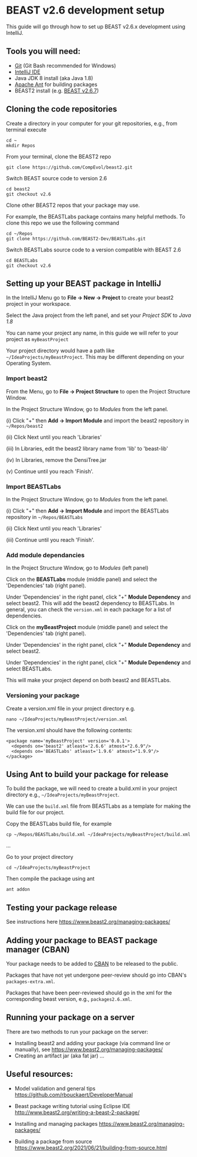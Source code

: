 # BEAST v2.6 development setup
This guide will go through how to set up BEAST v2.6.x development using IntelliJ.

## Tools you will need:
* [Git](https://git-scm.com/downloads) (Git Bash recommended for Windows)
* [IntelliJ IDE](https://www.jetbrains.com/idea/)
* Java JDK 8 install (aka Java 1.8) 
* [Apache Ant](https://ant.apache.org/manual/install.html) for building packages
* BEAST2 install (e.g. [BEAST v2.6.7](https://github.com/CompEvol/beast2/releases/tag/v2.6.7))

## Cloning the code repositories
Create a directory in your computer for your git repositories, e.g., from terminal execute
```
cd ~
mkdir Repos
```
From your terminal, clone the BEAST2 repo
```
git clone https://github.com/CompEvol/beast2.git
```
Switch BEAST source code to version 2.6
```
cd beast2
git checkout v2.6
```
Clone other BEAST2 repos that your package may use. 

For example, the BEASTLabs package contains many helpful methods. 
To clone this repo we use the following command
```
cd ~/Repos
git clone https://github.com/BEAST2-Dev/BEASTLabs.git
```
Switch BEASTLabs source code to a version compatible with BEAST 2.6
```
cd BEASTLabs
git checkout v2.6
```

## Setting up your BEAST package in IntelliJ
In the IntelliJ Menu go to **File -> New -> Project** to create your beast2 project in your workspace. 

Select the Java project from the left panel, and set your *Project SDK* to *Java 1.8*

You can name your project any name, in this guide we will refer to your project as `myBeastProject`

Your project directory would have a path like `~/IdeaProjects/myBeastProject`. This may be different depending on your Operating System. 

### Import beast2
From the Menu, go to **File -> Project Structure** to open the Project Structure Window. 

In the Project Structure Window, go to *Modules* from the left panel.

(i) Click "+" then **Add -> Import Module** and import the beast2 repository in `~/Repos/beast2` 

(ii) Click Next until you reach 'Libraries'

(iii) In Libraries, edit the beast2 library name from 'lib' to 'beast-lib'

(iv) In Libraries, remove the DensiTree.jar  

(v) Continue until you reach 'Finish'.

### Import BEASTLabs
In the Project Structure Window, go to *Modules* from the left panel.

(i) Click "+" then **Add -> Import Module** and import the BEASTLabs repository in `~/Repos/BEASTLabs` 

(ii) Click Next until you reach 'Libraries'

(iii) Continue until you reach 'Finish'.

### Add module dependancies
In the Project Structure Window, go to *Modules* (left panel)

Click on the **BEASTLabs** module (middle panel) and select the 'Dependencies' tab (right panel).

Under 'Dependencies' in the right panel, click "+" **Module Dependency** and select beast2. This will add the beast2 dependency to BEASTLabs. 
In general, you can check the `version.xml` in each package for a list of dependencies. 

Click on the **myBeastProject** module (middle panel) and select the 'Dependencies' tab (right panel).

Under 'Dependencies' in the right panel, click "+" **Module Dependency** and select beast2.

Under 'Dependencies' in the right panel, click "+" **Module Dependency** and select BEASTLabs.

This will make your project depend on both beast2 and BEASTLabs. 

### Versioning your package
Create a version.xml file in your project directory e.g.
```
nano ~/IdeaProjects/myBeastProject/version.xml
```

The version.xml should have the following contents:
```
<package name='myBeastProject' version='0.0.1'>
  <depends on='beast2' atleast='2.6.6' atmost="2.6.9"/>
  <depends on='BEASTLabs' atleast='1.9.6' atmost="1.9.9"/>
</package>
```

## Using Ant to build your package for release
To build the package, we will need to create a build.xml in your project directory e.g., `~/IdeaProjects/myBeastProject`. 

We can use the `build.xml` file from BEASTLabs as a template for making the build file for our project.

Copy the BEASTLabs build file, for example

```
cp ~/Repos/BEASTLabs/build.xml ~/IdeaProjects/myBeastProject/build.xml
```

...


Go to your project directory
```
cd ~/IdeaProjects/myBeastProject
```
Then compile the package using ant
```
ant addon
```

## Testing your package release
See instructions here https://www.beast2.org/managing-packages/

## Adding your package to BEAST package manager (CBAN)
Your package needs to be added to [CBAN](https://github.com/CompEvol/CBAN) to be released to the public. 

Packages that have not yet undergone peer-review should go into CBAN's `packages-extra.xml`.

Packages that have been peer-reviewed should go in the xml for the corresponding beast version, e.g., `packages2.6.xml`.

## Running your package on a server
There are two methods to run your package on the server: 
* Installing beast2 and adding your package (via command line or manually), see https://www.beast2.org/managing-packages/
* Creating an artifact jar (aka fat jar)
...

## Useful resources:
* Model validation and general tips
https://github.com/rbouckaert/DeveloperManual

* Beast package writing tutorial using Eclipse IDE
http://www.beast2.org/writing-a-beast-2-package/

* Installing and managing packages
https://www.beast2.org/managing-packages/

* Building a package from source
https://www.beast2.org/2021/06/21/building-from-source.html
